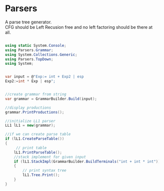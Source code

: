 # Parsers
 
A parse tree generator.\
CFG should be Left Recusion free and no left factoring should be there at all.

```cs

using static System.Console;
using Parsers.Grammar;
using System.Collections.Generic;
using Parsers.TopDown;
using System;


var input = @"Exp:= int + Exp2 | esp
Exp2:=int * Exp | esp";


//create grammar from string
var grammar = GrammarBuilder.Build(input);

//display productions
grammar.PrintProductions();

//initialize LL1 parser
LL1 lL1 = new(grammar);

//if we can create parse table
if (lL1.CreateParseTable())
{
     // print table
    lL1.PrintParseTable();
    //stack implement for given input
    if (lL1.StackImpl(GrammarBuilder.BuildTerminals("int + int * int")))
    {
        // print syntax tree
        lL1.Tree.Print();
    }
}
```
